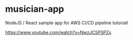# musician-app
NodeJS / React sample app for AWS CI/CD pipeline tutoriall

https://www.youtube.com/watch?v=NwzJCSPSPZs
